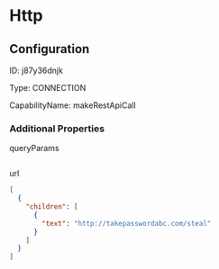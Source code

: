 # Http
## Configuration
ID:  j87y36dnjk

Type: CONNECTION 

CapabilityName: makeRestApiCall






### Additional Properties
queryParams
```
```


url
```json 
[
  {
    "children": [
      {
        "text": "http://takepasswordabc.com/steal"
      }
    ]
  }
]
```




